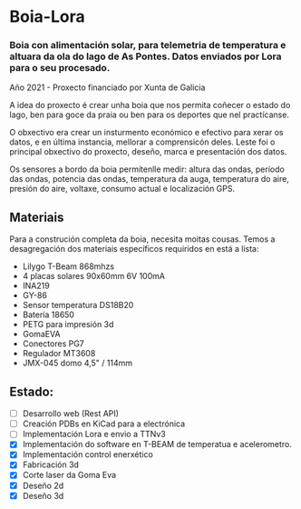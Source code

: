 # Boia-Lora
### Boia con alimentación solar, para telemetria de temperatura e altuara da ola do lago de As Pontes. Datos enviados por Lora para o seu procesado.

Año 2021 - Proxecto financiado por Xunta de Galicia

A idea do proxecto é crear unha boia que nos permita coñecer o estado do lago, ben para goce da praia ou ben para os deportes que nel practícanse.

O obxectivo era crear un  insturmento económico e efectivo para xerar os datos, e en última instancia, mellorar a  comprensicón deles. Leste foi o principal obxectivo do proxecto, deseño, marca e presentación dos datos.

Os sensores a bordo da boia permítenlle medir: altura das ondas, período das ondas, potencia das ondas, temperatura da auga, temperatura do aire, presión do aire, voltaxe, consumo actual e localización GPS.

## Materiais

Para a construción completa da boia, necesita moitas cousas. Temos a desagregación dos materiais específicos requiridos en está a lista:

- Lilygo T-Beam 868mhzs
- 4 placas solares 90x60mm 6V 100mA
- INA219
- GY-86
- Sensor temperatura DS18B20
- Batería 18650
- PETG para impresión 3d
- GomaEVA
- Conectores PG7
- Regulador MT3608
- JMX-045 domo 4,5" / 114mm

## Estado:
- [ ] Desarrollo web (Rest API)
- [ ] Creación PDBs en KiCad para a electrónica
- [ ] Implementación Lora e envio a TTNv3
- [x] Implementación do software en T-BEAM de temperatua e acelerometro.
- [x] Implementación control enerxético
- [x] Fabricación 3d
- [x] Corte laser da Goma Eva
- [x] Deseño 2d
- [x] Deseño 3d
